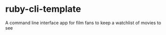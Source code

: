 # ruby-cli-template

A command line interface app for film fans to keep a watchlist of movies to see
